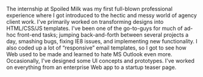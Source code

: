 The internship at Spoiled Milk was my first full-blown professional experience where I got introduced to the hectic and messy world of agency client work. I've primarily worked on transforming designs into HTML/CSS/JS templates. I've been one of the go-to-guys for much of ad-hoc front-end tasks; jumping back-and-forth between several projects a day, smashing bugs, fixing IE8 issues, and implementing new functionality. I also coded up a lot of “responsive” email templates, so I got to see how Web used to be made and learned to hate MS Outlook even more. Occasionally, I've designed some UI concepts and prototypes. I've worked on everything from an enterprise Web app to a startup teaser page.
